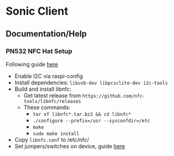 # Sonic Client

## Documentation/Help

### PN532 NFC Hat Setup
Following guide [here](https://littlebirdelectronics.com.au/guides/181/nfc-module-with-raspberry-pi)
- Enable I2C via raspi-config
- Install dependencies: `libusb-dev libpcsclite-dev i2c-tools`
- Build and install libnfc:
  - Get latest release from `https://github.com/nfc-tools/libnfc/releases`
  - These commands:
    - `tar xf libnfc*.tar.bz2 && cd libnfc*`
    - `./configure --prefix=/usr --sysconfdir=/etc`
    - `make`
    - `sudo make install`
- Copy `libnfc.conf` to /etc/nfc/
- Set jumpers/switches on device, guide [here](https://www.waveshare.com/wiki/PN532_NFC_HAT)
